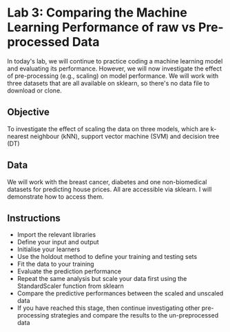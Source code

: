 # Lab 3: Comparing the Machine Learning Performance of raw vs Pre-processed Data

In today's lab, we will continue to practice coding a machine learning model and evaluating its performance. However, we will now investigate the effect of pre-processing (e.g., scaling)
on model performance. We will work with three datasets that are all available on sklearn, so there's no data file to download or clone. 

## Objective
To investigate the effect of scaling the data on three models, which are k-nearest neighbour (kNN), support vector machine (SVM) and decision tree (DT)

## Data
We will work with the breast cancer, diabetes and one non-biomedical datasets for predicting house prices. All are accessible via sklearn. I will demonstrate how to access them.

## Instructions
- Import the relevant libraries
- Define your input and output
- Initialise your learners
- Use the holdout method to define your training and testing sets
- Fit the data to your training
- Evaluate the prediction performance
- Repeat the same analysis but scale your data first using the StandardScaler function from sklearn
- Compare the predictive performances between the scaled and unscaled data
- If you have reached this stage, then continue investigating other pre-processing strategies and compare the results to the un-preprocessed data
